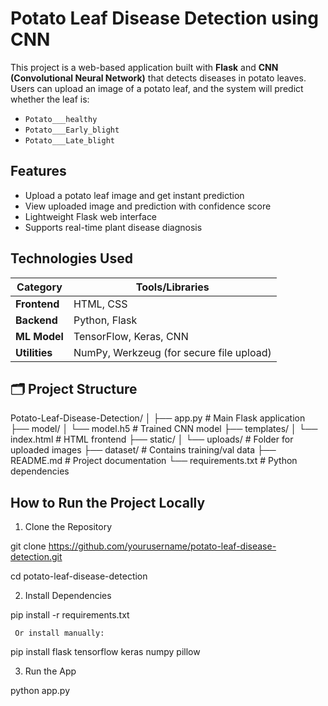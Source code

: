 # Potato Leaf Disease Detection using CNN
This project is a web-based application built with **Flask** and **CNN (Convolutional Neural Network)** that detects diseases in potato leaves. Users can upload an image of a potato leaf, and the system will predict whether the leaf is:

- `Potato___healthy`
- `Potato___Early_blight`
- `Potato___Late_blight`


## Features

- Upload a potato leaf image and get instant prediction
- View uploaded image and prediction with confidence score
- Lightweight Flask web interface
- Supports real-time plant disease diagnosis



## Technologies Used

| Category     | Tools/Libraries                           |
|--------------|-------------------------------------------|
| **Frontend** | HTML, CSS                                 |
| **Backend**  | Python, Flask                             |
| **ML Model** | TensorFlow, Keras, CNN                    |
| **Utilities**| NumPy, Werkzeug (for secure file upload)  |



## 🗂️ Project Structure

Potato-Leaf-Disease-Detection/
│
├── app.py # Main Flask application
├── model/
│ └── model.h5 # Trained CNN model
├── templates/
│ └── index.html # HTML frontend
├── static/
│ └── uploads/ # Folder for uploaded images
├── dataset/ # Contains training/val data
├── README.md # Project documentation
└── requirements.txt # Python dependencies

## How to Run the Project Locally

1. Clone the Repository

git clone https://github.com/yourusername/potato-leaf-disease-detection.git

cd potato-leaf-disease-detection

2. Install Dependencies

pip install -r requirements.txt
 
     Or install manually:

pip install flask tensorflow keras numpy pillow 

3. Run the App

python app.py





